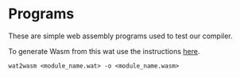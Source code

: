 # Programs
These are simple web assembly programs used to test our compiler.

To generate Wasm from this wat use the instructions [here](https://developer.mozilla.org/en-US/docs/WebAssembly/Guides/Text_format_to_Wasm).
```
wat2wasm <module_name.wat> -o <module_name.wasm>
```
